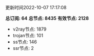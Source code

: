 更新时间2022-10-07 17:17:08

**总订阅: 64**
**总节点: 8435**
**有效节点: 2128**
- v2ray节点: 1879
- trojan节点: 101
- ss节点: 146
- ssr节点: 2
